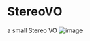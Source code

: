 # StereoVO
a small Stereo VO
![image](https://github.com/robotlee1997/StereoVO/blob/master/demo/KITTI.jpeg)
